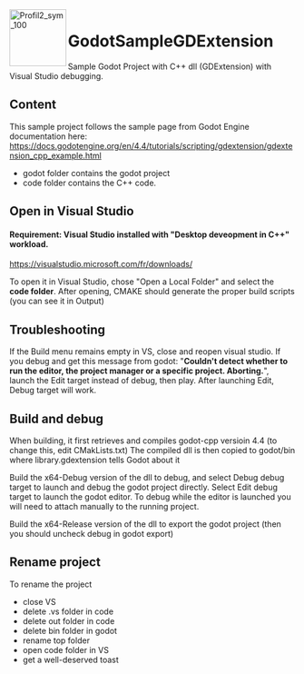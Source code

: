 <img align="left" width="100" height="100" alt="Profil2_sym_100" src="https://github.com/user-attachments/assets/eb732e26-5008-46cd-989b-152fb5f8683b" />

# GodotSampleGDExtension
Sample Godot Project with C++ dll (GDExtension) with Visual Studio debugging.

## Content
This sample project follows the sample page from Godot Engine documentation here:
https://docs.godotengine.org/en/4.4/tutorials/scripting/gdextension/gdextension_cpp_example.html

- godot folder contains the godot project
- code folder contains the C++ code.

## Open in Visual Studio
#### Requirement: Visual Studio installed with "Desktop deveopment in C++" workload.
https://visualstudio.microsoft.com/fr/downloads/

To open it in Visual Studio, chose "Open a Local Folder" and select the **code folder**.
After opening, CMAKE should generate the proper build scripts (you can see it in Output)

## Troubleshooting
If the Build menu remains empty in VS, close and reopen visual studio.
If you debug and get this message from godot: "**Couldn't detect whether to run the editor, the project manager or a specific project. Aborting.**", launch the Edit target instead of debug, then play. After launching Edit, Debug target will work.

## Build and debug
When building, it first retrieves and compiles godot-cpp versioin 4.4 (to change this, edit CMakLists.txt)
The compiled dll is then copied to godot/bin where library.gdextension tells Godot about it

Build the x64-Debug version of the dll to debug, and select Debug debug target to launch and debug the godot project directly.
Select Edit debug target to launch the godot editor. To debug while the editor is launched you will need to attach manually to the running project.

Build the x64-Release version of the dll to export the godot project (then you should uncheck debug in godot export)

## Rename project
To rename the project
- close VS
- delete .vs folder in code
- delete out folder in code
- delete bin folder in godot
- rename top folder
- open code folder in VS
- get a well-deserved toast

  
  



